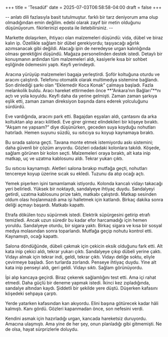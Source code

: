 +++
title = 'Tesadüf'
date = 2025-07-03T06:58:58-04:00
draft = false
+++

-- anlatı dili fazlasıyla basit tutulmuştur. farklı bir tarz deniyorum ama olup olmadığından emin değilim. edebi olarak zayıf bir metin olduğunu düşünüyorum. fikirlerinizi eposta ile iletebilirsiniz. --

Markette dolaşırken, ihtiyacı olan malzemeleri düşündü: vida, dübel ve biraz kalın ip. Özellikle sağlam bir dübel gerekiyordu; taşıyacağı ağırlık azımsanacak gibi değildi. Alacağı ipin de neredeyse urgan kalınlığında olması gerektiğini düşündü. Mağaza personelinden destek istedi. Detaylı bir konuşmanın ardından tüm malzemeleri aldı, kasiyerle kısa bir sohbet eşliğinde ödemesini yaptı. Keyfi yerindeydi.

Aracına yürüyüp malzemeleri bagaja yerleştirdi. Şoför koltuğuna oturdu ve aracını çalıştırdı. Telefonu otomatik olarak multimedya sistemine bağlandı. Son dinlediği şarkı olan “Eklemedir Koca Konak” çalmaya başladı. Fazla melankolik buldu. Aracı hareket ettirmeden önce **“Ankara’nın Bağları”**nı açtı ve yola koyuldu. Keyfi daha da yerine gelmişti. Zaman zaman şarkıya eşlik etti, zaman zaman direksiyon başında dans ederek yolculuğunu sürdürdü.

Eve vardığında, aracını park etti. Bagajdan eşyaları aldı, çantasını da arka koltuktan alıp aracı kilitledi. Eve girer girmez elindekileri bir köşeye bıraktı. “Akşam ne yapsam?” diye düşünürken, geceden suya koyduğu nohutları hatırladı. Hemen suyunu süzdü, su ısıtıcıya su koyup kaynamaya bıraktı.

Bu sırada salona geçti. Tavana monte etmek istemiyordu askı sistemini; daha güvenli bir çözüm arıyordu. Gözleri odadaki kolonlara takıldı. Köşede, sağlam görünen bir kolon seçti. Malzemeleri oraya bıraktı, alt kata inip matkap, uç ve uzatma kablosunu aldı. Tekrar yukarı çıktı.

Su ısıtıcısı kaynamıştı. Aletleri salona bırakıp mutfağa geçti, nohutları tencereye koyup üzerine sıcak su ekledi. Tuzunu da atıp ocağı açtı.

Yemek pişerken işini tamamlamak istiyordu. Kolonda kancalı vidayı takacağı yeri belirledi. Yüksek bir noktaydı, sandalyeye ihtiyaç duydu. Sandalyeyi getirdi, uzatma kablosunu prize taktı, matkabı çalıştırdı. Matkap sesinden oldum olası hoşlanmazdı ama işi halletmek için katlandı. Birkaç dakika sonra deliği açmayı başardı. Matkabı kapattı.

Etrafa dökülen tozu süpürmek istedi. Elektrik süpürgesini getirip etrafı temizledi. Ancak uzun süredir bu kadar efor harcamadığı için hemen yoruldu. Sandalyeye oturdu, bir sigara yaktı. Birkaç sigara ve kısa bir sosyal medya molasından sonra toparlandı. Mutfağa geçip nohutu kontrol etti. Kaynamıştı, ocağı kapattı.

Salona döndüğünde, dübeli çakmak için çekicin eksik olduğunu fark etti. Alt kata inip çekici aldı, tekrar yukarı çıktı. Sandalyeye çıkıp dübeli yerine çaktı. Vidayı almak için tekrar indi, geldi, tekrar çıktı. Vidayı deliğe soktu, eliyle çevirmeye başladı. Son turlarda zorlandı. Penseye ihtiyaç duydu. Yine alt kata inip penseyi aldı, geri geldi. Vidayı sıktı. Sağlam görünüyordu.

İpi alıp kancaya geçirdi. Biraz çekerek sağlamlığını test etti. Ama içi rahat etmedi. Daha güçlü bir deneme yapmak istedi. İkinci kez zıpladığında, sandalye altından kaydı. Şiddetli bir şekilde yere düştü. Düşerken kafasını köşedeki sehpaya çarptı.

Yerde yatarken kafasından kan akıyordu. Elini başına götürecek kadar hâli kalmıştı. Kanı gördü. Gözleri kapanmadan önce, son nefesini verdi.

Kendini asmak için hazırladığı urgan, kancada hareketsiz duruyordu. Amacına ulaşmıştı. Ama yine de her şey, onun planladığı gibi gitmemişti. Ne de olsa, hayat sürprizlerle doluydu. 
